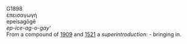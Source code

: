 <body>
  <p>G1898<br>  ἐπεισαγωγή  <br> epeisagōgē  <br><i>ep-ice-ag-o-gay‘ </i><br>From a compound of <a href="g1909.htm">1909</a> and <a href="g1521.htm">1521</a>  a <i>superintroduction:</i> - bringing in.<br></p>
 </body>